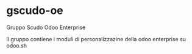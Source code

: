 # gscudo-oe
Gruppo Scudo Odoo Enterprise

Il gruppo contiene i moduli di personalizzazine della odoo enterprise su odoo.sh

